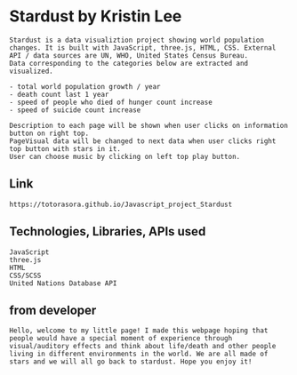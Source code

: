 # Stardust by Kristin Lee

    Stardust is a data visualiztion project showing world population changes. It is built with JavaScript, three.js, HTML, CSS. External API / data sources are UN, WHO, United States Census Bureau.
    Data corresponding to the categories below are extracted and visualized.

    - total world population growth / year
    - death count last 1 year
    - speed of people who died of hunger count increase
    - speed of suicide count increase

    Description to each page will be shown when user clicks on information button on right top.
    PageVisual data will be changed to next data when user clicks right top button with stars in it.
    User can choose music by clicking on left top play button.


## Link
    https://totorasora.github.io/Javascript_project_Stardust


## Technologies, Libraries, APIs used
    JavaScript
    three.js
    HTML
    CSS/SCSS
    United Nations Database API
    

## from developer
    Hello, welcome to my little page! I made this webpage hoping that people would have a special moment of experience through visual/auditory effects and think about life/death and other people living in different environments in the world. We are all made of stars and we will all go back to stardust. Hope you enjoy it!



